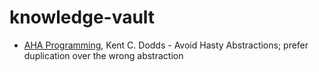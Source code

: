 # knowledge-vault

* [AHA Programming](https://kentcdodds.com/blog/aha-programming), Kent C. Dodds - Avoid Hasty Abstractions; prefer duplication over the wrong abstraction